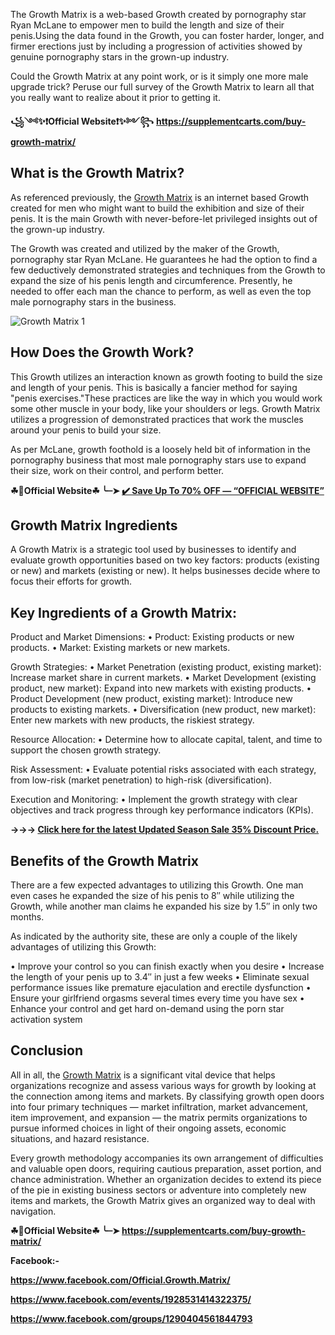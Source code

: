 The Growth Matrix is a web-based Growth created by pornography star Ryan McLane to empower men to build the length and size of their penis.Using the data found in the Growth, you can foster harder, longer, and firmer erections just by including a progression of activities showed by genuine pornography stars in the grown-up industry.

Could the Growth Matrix at any point work, or is it simply one more male upgrade trick? Peruse our full survey of the Growth Matrix to learn all that you really want to realize about it prior to getting it.

**꧁༺✨❗Official Website❗✨༻꧂**
****https://supplementcarts.com/buy-growth-matrix/****

## What is the Growth Matrix?

As referenced previously, the [Growth Matrix](https://thebuzzbyte.com/growth-matrix/) is an internet based Growth created for men who might want to build the exhibition and size of their penis. It is the main Growth with never-before-let privileged insights out of the grown-up industry.

The Growth was created and utilized by the maker of the Growth, pornography star Ryan McLane. He guarantees he had the option to find a few deductively demonstrated strategies and techniques from the Growth to expand the size of his penis length and circumference. Presently, he needed to offer each man the chance to perform, as well as even the top male pornography stars in the business.

![Growth Matrix 1](https://github.com/user-attachments/assets/1c5abf12-363c-4f60-be83-2356ef62ad90)


## How Does the Growth Work?

This Growth utilizes an interaction known as growth footing to build the size and length of your penis. This is basically a fancier method for saying "penis exercises."These practices are like the way in which you would work some other muscle in your body, like your shoulders or legs. Growth Matrix utilizes a progression of demonstrated practices that work the muscles around your penis to build your size.

As per McLane, growth foothold is a loosely held bit of information in the pornography business that most male pornography stars use to expand their size, work on their control, and perform better.

**☘📣Official Website☘ ╰┈➤ [✔️ Save Up To 70% OFF — “OFFICIAL WEBSITE”](https://supplementcarts.com/buy-growth-matrix/)**

## Growth Matrix Ingredients

A Growth Matrix is a strategic tool used by businesses to identify and evaluate growth opportunities based on two key factors: products (existing or new) and markets (existing or new). It helps businesses decide where to focus their efforts for growth.

## Key Ingredients of a Growth Matrix:

Product and Market Dimensions:
•	Product: Existing products or new products.
•	Market: Existing markets or new markets.

Growth Strategies:
•	Market Penetration (existing product, existing market): Increase market share in current markets.
•	Market Development (existing product, new market): Expand into new markets with existing products.
•	Product Development (new product, existing market): Introduce new products to existing markets.
•	Diversification (new product, new market): Enter new markets with new products, the riskiest strategy.

Resource Allocation:
•	Determine how to allocate capital, talent, and time to support the chosen growth strategy.

Risk Assessment:
•	Evaluate potential risks associated with each strategy, from low-risk (market penetration) to high-risk (diversification).

Execution and Monitoring:
•	Implement the growth strategy with clear objectives and track progress through key performance indicators (KPIs).

**→→→ [Click here for the latest Updated Season Sale 35% Discount Price.](https://supplementcarts.com/buy-growth-matrix/)**

## Benefits of the Growth Matrix
There are a few expected advantages to utilizing this Growth. One man even cases he expanded the size of his penis to 8″ while utilizing the Growth, while another man claims he expanded his size by 1.5″ in only two months.

As indicated by the authority site, these are only a couple of the likely advantages of utilizing this Growth:

•	Improve your control so you can finish exactly when you desire
•	Increase the length of your penis up to 3.4″ in just a few weeks
•	Eliminate sexual performance issues like premature ejaculation and erectile dysfunction
•	Ensure your girlfriend orgasms several times every time you have sex
•	Enhance your control and get hard on-demand using the porn star activation system

## Conclusion

All in all, the [Growth Matrix](https://thebuzzbyte.com/growth-matrix/) is a significant vital device that helps organizations recognize and assess various ways for growth by looking at the connection among items and markets. By classifying growth open doors into four primary techniques — market infiltration, market advancement, item improvement, and expansion — the matrix permits organizations to pursue informed choices in light of their ongoing assets, economic situations, and hazard resistance.

Every growth methodology accompanies its own arrangement of difficulties and valuable open doors, requiring cautious preparation, asset portion, and chance administration. Whether an organization decides to extend its piece of the pie in existing business sectors or adventure into completely new items and markets, the Growth Matrix gives an organized way to deal with navigation.

**☘📣Official Website☘ ╰┈➤ https://supplementcarts.com/buy-growth-matrix/**

**Facebook:-**

**https://www.facebook.com/Official.Growth.Matrix/**

**https://www.facebook.com/events/1928531414322375/**

**https://www.facebook.com/groups/1290404561844793**
